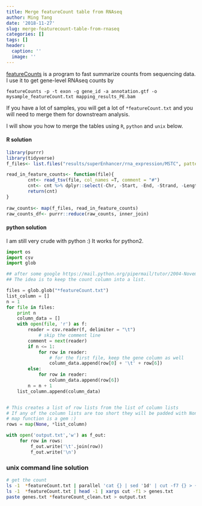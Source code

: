 ```yaml
---
title: Merge featureCount table from RNAseq
author: Ming Tang
date: '2018-11-27'
slug: merge-featurecount-table-from-rnaseq
categories: []
tags: []
header:
  caption: ''
  image: ''
---
```


[featureCounts](http://bioinf.wehi.edu.au/featureCounts/) is a program to fast summarize counts from sequencing data. I use it to get gene-level RNAseq counts by

`featureCounts -p -t exon -g gene_id -a annotation.gtf -o mysample_featureCount.txt mapping_results_PE.bam`

If you have a lot of samples, you will get a lot of `*featureCount.txt` and you will
need to merge them for downstream analysis.

I will show you how to merge the tables using `R`, `python` and `unix` below.

#### R solution 
```r
library(purrr)
library(tidyverse)
f_files<- list.files("results/superEnhancer/rna_expression/MSTC", pattern = "featureCount.txt", full.names = T)

read_in_feature_counts<- function(file){
        cnt<- read_tsv(file, col_names =T, comment = "#")
        cnt<- cnt %>% dplyr::select(-Chr, -Start, -End, -Strand, -Length)
        return(cnt)
}
        
raw_counts<- map(f_files, read_in_feature_counts)
raw_counts_df<- purrr::reduce(raw_counts, inner_join) 
```

#### python solution

I am still very crude with python :)
It works for python2.

```python
import os
import csv
import glob

## after some google https://mail.python.org/pipermail/tutor/2004-November/033475.html
## The idea is to keep the count column into a list.

files = glob.glob("*featureCount.txt")
list_column = []
n = 1
for file in files:
    print n
    column_data = []
    with open(file, 'r') as f:
        reader = csv.reader(f, delimiter = "\t")
            # skip the comment line
        comment = next(reader)
        if n <= 1:
            for row in reader:
                # for the first file, keep the gene column as well
                column_data.append(row[0] + '\t' + row[6])
        else:
            for row in reader:
                column_data.append(row[6])
        n = n + 1
    list_column.append(column_data)


# This creates a list of row lists from the list of column lists
# If any of the column lists are too short they will be padded with None
# map function is a gem :)
rows = map(None, *list_column)

with open('output.txt','w') as f_out:
     for row in rows:
         f_out.write('\t'.join(row))
         f_out.write('\n')

```
### unix command line solution

```bash
# get the count
ls -1  *featureCount.txt | parallel 'cat {} | sed '1d' | cut -f7 {} > {/.}_clean.txt' 
ls -1  *featureCount.txt | head -1 | xargs cut -f1 > genes.txt
paste genes.txt *featureCount_clean.txt > output.txt

```